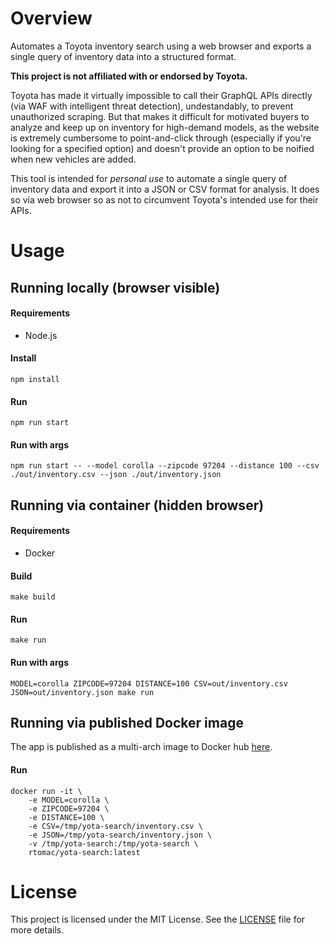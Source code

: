 # Overview

Automates a Toyota inventory search using a web browser and exports a single query of inventory data into a structured format.

**This project is not affiliated with or endorsed by Toyota.**

Toyota has made it virtually impossible to call their GraphQL APIs directly (via WAF with intelligent threat detection), undestandably, to prevent unauthorized scraping. But that makes it difficult for motivated buyers to analyze and keep up on inventory for high-demand models, as the website is extremely cumbersome to point-and-click through (especially if you're looking for a specified option) and doesn't provide an option to be noified when new vehicles are added.

This tool is intended for *personal use* to automate a single query of inventory data and export it into a JSON or CSV format for analysis. It does so via web browser so as not to circumvent Toyota's intended use for their APIs.

# Usage

## Running locally (browser visible)

#### Requirements
- Node.js

#### Install
```
npm install
```

#### Run
```
npm run start
```

#### Run with args
```
npm run start -- --model corolla --zipcode 97204 --distance 100 --csv ./out/inventory.csv --json ./out/inventory.json
```

## Running via container (hidden browser)

#### Requirements
- Docker

#### Build
```
make build
```

#### Run
```
make run
```

#### Run with args
```
MODEL=corolla ZIPCODE=97204 DISTANCE=100 CSV=out/inventory.csv JSON=out/inventory.json make run
```

## Running via published Docker image

The app is published as a multi-arch image to Docker hub [here](https://hub.docker.com/r/rtomac/yota-search).

#### Run
```
docker run -it \
    -e MODEL=corolla \
    -e ZIPCODE=97204 \
    -e DISTANCE=100 \
    -e CSV=/tmp/yota-search/inventory.csv \
    -e JSON=/tmp/yota-search/inventory.json \
    -v /tmp/yota-search:/tmp/yota-search \
    rtomac/yota-search:latest
```

# License

This project is licensed under the MIT License. See the [LICENSE](LICENSE) file for more details.
